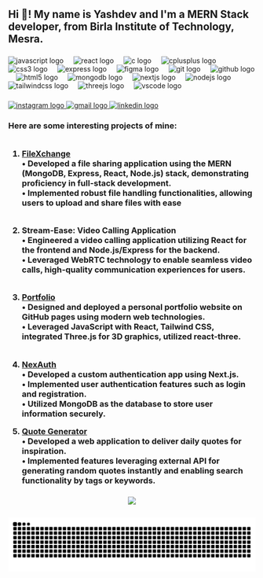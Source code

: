 <h2 align="left">Hi 👋! My name is Yashdev and I'm a MERN Stack developer, from Birla Institute of Technology, Mesra.</h2>

###

<div align="left">
  <img src="https://cdn.jsdelivr.net/gh/devicons/devicon/icons/javascript/javascript-original.svg" height="40" alt="javascript logo"  />
  <img width="12" />
  <img src="https://cdn.jsdelivr.net/gh/devicons/devicon/icons/react/react-original.svg" height="40" alt="react logo"  />
  <img width="12" />
  <img src="https://cdn.jsdelivr.net/gh/devicons/devicon/icons/c/c-original.svg" height="40" alt="c logo"  />
  <img width="12" />
  <img src="https://cdn.jsdelivr.net/gh/devicons/devicon/icons/cplusplus/cplusplus-original.svg" height="40" alt="cplusplus logo"  />
  <img width="12" />
  <img src="https://cdn.jsdelivr.net/gh/devicons/devicon/icons/css3/css3-original.svg" height="40" alt="css3 logo"  />
  <img width="12" />
  <img src="https://cdn.jsdelivr.net/gh/devicons/devicon/icons/express/express-original.svg" height="40" alt="express logo"  />
  <img width="12" />
  <img src="https://cdn.jsdelivr.net/gh/devicons/devicon/icons/figma/figma-original.svg" height="40" alt="figma logo"  />
  <img width="12" />
  <img src="https://cdn.jsdelivr.net/gh/devicons/devicon/icons/git/git-original.svg" height="40" alt="git logo"  />
  <img width="12" />
  <img src="https://cdn.jsdelivr.net/gh/devicons/devicon/icons/github/github-original.svg" height="40" alt="github logo"  />
  <img width="12" />
  <img src="https://cdn.jsdelivr.net/gh/devicons/devicon/icons/html5/html5-original.svg" height="40" alt="html5 logo"  />
  <img width="12" />
  <img src="https://cdn.jsdelivr.net/gh/devicons/devicon/icons/mongodb/mongodb-original.svg" height="40" alt="mongodb logo"  />
  <img width="12" />
  <img src="https://cdn.jsdelivr.net/gh/devicons/devicon/icons/nextjs/nextjs-original.svg" height="40" alt="nextjs logo"  />
  <img width="12" />
  <img src="https://cdn.jsdelivr.net/gh/devicons/devicon/icons/nodejs/nodejs-original.svg" height="40" alt="nodejs logo"  />
  <img width="12" />
  <img src="https://cdn.jsdelivr.net/gh/devicons/devicon/icons/tailwindcss/tailwindcss-original-wordmark.svg" height="40" alt="tailwindcss logo"  />
  <img width="12" />
  <img src="https://cdn.jsdelivr.net/gh/devicons/devicon/icons/threejs/threejs-original.svg" height="40" alt="threejs logo"  />
  <img width="12" />
  <img src="https://cdn.jsdelivr.net/gh/devicons/devicon/icons/vscode/vscode-original.svg" height="40" alt="vscode logo"  />
</div>

###

<div align="left">
  <a href="https://www.instagram.com/yoda_ydt/" target="_blank">
    <img src="https://img.shields.io/static/v1?message=Instagram&logo=instagram&label=&color=E4405F&logoColor=white&labelColor=&style=for-the-badge" height="35" alt="instagram logo"  />
  </a>
  <a href="https://mail.google.com/mail/u/0/?fs=1&to=yashdt50@gmail.com&body=Body+Here&tf=cm" target="_blank">
    <img src="https://img.shields.io/static/v1?message=Gmail&logo=gmail&label=&color=D14836&logoColor=white&labelColor=&style=for-the-badge" height="35" alt="gmail logo"  />
  </a>
  <a href="https://www.linkedin.com/in/ydt1738/" target="_blank">
    <img src="https://img.shields.io/static/v1?message=LinkedIn&logo=linkedin&label=&color=0077B5&logoColor=white&labelColor=&style=for-the-badge" height="35" alt="linkedin logo"  />
  </a>
</div>

###

  <h3>Here are some interesting projects of mine:<br><br>
  
1. <a href="https://file-sharing-ydt.vercel.app/">FileXchange</a><br>
• Developed a file sharing application using the MERN (MongoDB, Express, React, Node.js) stack, demonstrating proficiency in full-stack development.<br>
• Implemented robust file handling functionalities, allowing users to upload and share files with ease<br><br>

2. Stream-Ease: Video Calling Application<br>
• Engineered a video calling application utilizing React for the frontend and Node.js/Express for the backend.<br>
• Leveraged WebRTC technology to enable seamless video calls, high-quality communication experiences for users.<br><br>

3. <a href="https://ydt-yash-1738.github.io/Portfolio/">Portfolio</a><br>
• Designed and deployed a personal portfolio website on GitHub pages using modern web technologies.<br>
• Leveraged JavaScript with React, Tailwind CSS, integrated Three.js for 3D graphics, utilized react-three.<br><br>

4. <a href="https://ydt-simple-authentication.vercel.app/">NexAuth</a><br>
• Developed a custom authentication app using Next.js.<br>
• Implemented user authentication features such as login and registration.<br>
• Utilized MongoDB as the database to store user information securely.

5. <a href="https://techplement-ydt.vercel.app/">Quote Generator</a><br>
• Developed a web application to deliver daily quotes for inspiration.<br>
• Implemented features leveraging external API for generating random quotes instantly and enabling search functionality by tags or keywords.</h3>


###



###

<div align="center">
  <img src="https://profile-counter.glitch.me/ydt-yash-1738/count.svg?"  />
</div>

###
![Snake animation](https://github.com/ydt-yash-1738/ydt-yash-1738/blob/output/github-contribution-grid-snake.svg)
